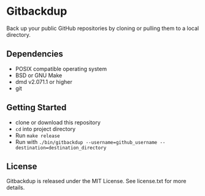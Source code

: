 # Gitbackdup

Back up your public GitHub repositories by cloning or pulling them to a local directory.


## Dependencies

* POSIX compatible operating system
* BSD or GNU Make
* dmd v2.071.1 or higher
* git

## Getting Started

* clone or download this repository
* `cd` into project directory
* Run `make release`
* Run with `./bin/gitbackdup --username=github_username --destination=destination_directory`


## License

Gitbackdup is released under the MIT License. See license.txt for more details.